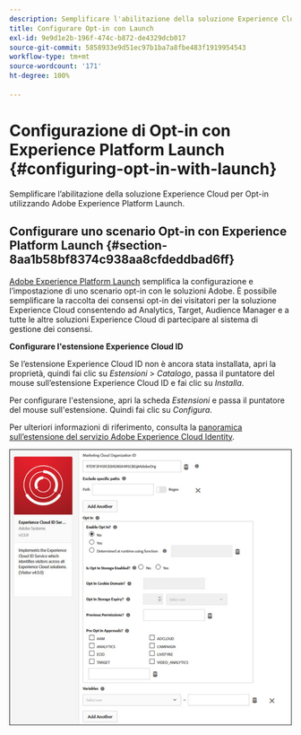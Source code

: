 ```yaml
---
description: Semplificare l'abilitazione della soluzione Experience Cloud per Opt-in utilizzando Adobe Experience Platform Launch.
title: Configurare Opt-in con Launch
exl-id: 9e9d1e2b-196f-474c-b872-de4329dcb017
source-git-commit: 5858933e9d51ec97b1ba7a8fbe483f1919954543
workflow-type: tm+mt
source-wordcount: '171'
ht-degree: 100%

---
```


# Configurazione di Opt-in con Experience Platform Launch {#configuring-opt-in-with-launch}

Semplificare l’abilitazione della soluzione Experience Cloud per Opt-in utilizzando Adobe Experience Platform Launch.

## Configurare uno scenario Opt-in con Experience Platform Launch {#section-8aa1b58bf8374c938aa8cfdeddbad6ff}

[Adobe Experience Platform Launch](https://experienceleague.adobe.com/docs/experience-platform/tags/home.html?lang=it) semplifica la configurazione e l’impostazione di uno scenario opt-in con le soluzioni Adobe. È possibile semplificare la raccolta dei consensi opt-in dei visitatori per la soluzione Experience Cloud consentendo ad Analytics, Target, Audience Manager e a tutte le altre soluzioni Experience Cloud di partecipare al sistema di gestione dei consensi.

**Configurare l&#39;estensione Experience Cloud ID**

Se l’estensione Experience Cloud ID non è ancora stata installata, apri la proprietà, quindi fai clic su *Estensioni* > *Catalogo*, passa il puntatore del mouse sull’estensione Experience Cloud ID e fai clic su *Installa*.

Per configurare l&#39;estensione, apri la scheda *Estensioni* e passa il puntatore del mouse sull&#39;estensione. Quindi fai clic su *Configura*.

Per ulteriori informazioni di riferimento, consulta la [panoramica sull’estensione del servizio Adobe Experience Cloud Identity](https://experienceleague.adobe.com/docs/experience-platform/tags/extensions/client/id-service/overview.html?lang=it).

![](assets/optin-launch.jpg)
